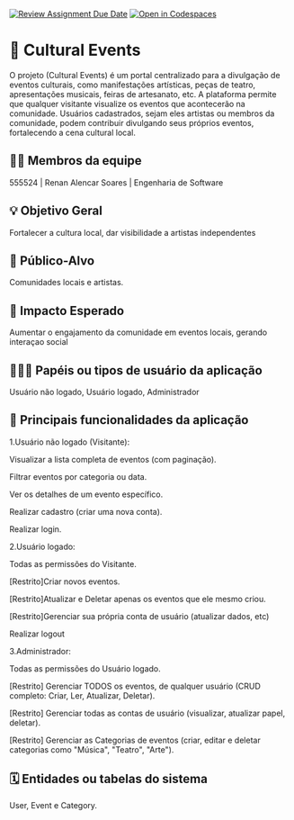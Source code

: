 [![Review Assignment Due Date](https://classroom.github.com/assets/deadline-readme-button-22041afd0340ce965d47ae6ef1cefeee28c7c493a6346c4f15d667ab976d596c.svg)](https://classroom.github.com/a/iVa2Dd1Z)
[![Open in Codespaces](https://classroom.github.com/assets/launch-codespace-2972f46106e565e64193e422d61a12cf1da4916b45550586e14ef0a7c637dd04.svg)](https://classroom.github.com/open-in-codespaces?assignment_repo_id=20879486)
# :checkered_flag: Cultural Events

O projeto (Cultural Events) é um portal centralizado para a divulgação de eventos culturais, como manifestações artísticas, peças de teatro, apresentações musicais, feiras de artesanato, etc. A plataforma permite que qualquer visitante
visualize os eventos que acontecerão na comunidade. Usuários cadastrados, sejam eles artistas ou membros da comunidade, podem contribuir divulgando seus próprios eventos, fortalecendo a cena cultural local.

## :technologist: Membros da equipe

555524 | Renan Alencar Soares | Engenharia de Software

## :bulb: Objetivo Geral
Fortalecer a cultura local, dar visibilidade a artistas independentes 

## :eyes: Público-Alvo
Comunidades locais e artistas.

## :star2: Impacto Esperado
Aumentar o engajamento da comunidade em eventos locais, gerando interaçao social

## :people_holding_hands: Papéis ou tipos de usuário da aplicação

Usuário não logado, Usuário logado, Administrador


## :triangular_flag_on_post:	 Principais funcionalidades da aplicação

1.Usuário não logado (Visitante):

Visualizar a lista completa de eventos (com paginação).

Filtrar eventos por categoria ou data.

Ver os detalhes de um evento específico.

Realizar cadastro (criar uma nova conta).

Realizar login.

2.Usuário logado:

Todas as permissões do Visitante.

[Restrito]Criar novos eventos.

[Restrito]Atualizar e Deletar apenas os eventos que ele mesmo criou.

[Restrito]Gerenciar sua própria conta de usuário (atualizar dados, etc)

Realizar logout

3.Administrador:

Todas as permissões do Usuário logado.

[Restrito] Gerenciar TODOS os eventos, de qualquer usuário (CRUD completo: Criar, Ler, Atualizar, Deletar).

[Restrito] Gerenciar todas as contas de usuário (visualizar, atualizar papel, deletar).

[Restrito] Gerenciar as Categorias de eventos (criar, editar e deletar categorias como "Música", "Teatro", "Arte").


## :spiral_calendar: Entidades ou tabelas do sistema

User, Event e Category.


